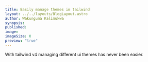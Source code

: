 ```yaml
---
title: Easily manage themes in tailwind
layout: ../../layouts/BlogLayout.astro
author: Wakunguma Kalimukwa
synopsis: 
published: 
image: 
imageSize: 0
preview: "true"
---
```

With tailwind v4 managing different ui themes has never been easier. 

